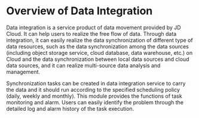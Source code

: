 # Overview of Data Integration

Data integration is a service product of data movement provided by JD Cloud. It can help users to realize the free flow of data. Through data integration, it can easily realize the data synchronization of different type of data resources, such as the data synchronization among the data sources (including object storage service, cloud database, data warehouse, etc.) on Cloud and the data synchronization between local data sources and cloud data sources, and it can realize multi-source data analysis and management.

 

Synchronization tasks can be created in data integration service to carry the data and it should run according to the specified scheduling policy (daily, weekly and monthly). This module provides the functions of task monitoring and alarm. Users can easily identify the problem through the detailed log and alarm history of the task execution.